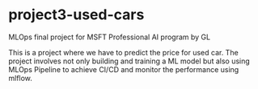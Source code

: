 # project3-used-cars
MLOps final project for MSFT Professional AI program by GL

This is a project where we have to predict the price for used car. The project involves not only building and training a ML model but also using MLOps Pipeline to achieve CI/CD and monitor the performance using mlflow.
